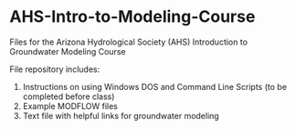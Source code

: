 # AHS-Intro-to-Modeling-Course
Files for the Arizona Hydrological Society (AHS) Introduction to Groundwater Modeling Course

File repository includes:
1. Instructions on using Windows DOS and Command Line Scripts (to be completed before class)
2. Example MODFLOW files
3. Text file with helpful links for groundwater modeling
